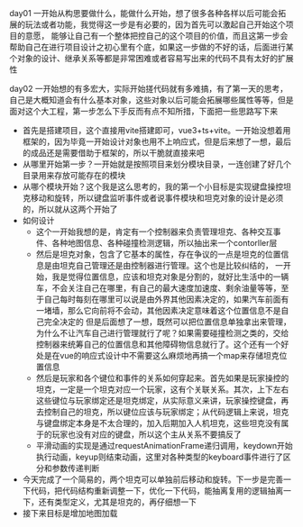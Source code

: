 day01
一开始从构思要做什么，能做什么开始，想了很多各种各样以后可能会拓展的玩法或者功能，我觉得这一步是有必要的，因为首先可以激起自己开始这个项目的意愿，
能够让自己有一个整体把控自己的这个项目的价值，而且这第一步会帮助自己在进行项目设计之初心里有个底，如果这一步做的不好的话，后面进行某个对象的设计、继承关系等都是非常困难或者容易写出来的代码不具有太好的扩展性

day02
一开始想的有多宏大，实际开始搓代码就有多难搞，有了第一天的思考，自己是大概知道会有什么基本对象，这些对象以后可能会拓展哪些属性等等，但是面对这个大工程，第一步怎么下手反而有点不知所措，下面把一些思路写下来
- 首先是搭建项目，这个直接用vite搭建即可，vue3+ts+vite。一开始没想着用框架的，因为毕竟一开始设计对象也用不上响应式，但是后来想了一想，最后的成品还是需要借助于框架的，所以干脆就直接来吧
- 从哪里开始第一步？一开始就是按照项目来划分模块目录，一连创建了好几个目录用来存放可能存在的模块
- 从哪个模块开始？这个我是这么思考的，我的第一个小目标是实现键盘操控坦克移动和旋转，所以键盘监听事件或者说事件模块和坦克对象的设计是必须的，所以就从这两个开始了
- 如何设计
   -  这个一开始我想的是，肯定有一个控制器来负责管理坦克、各种交互事件、各种地图信息、各种碰撞检测逻辑，所以抽出来一个contorller层
   -   然后是坦克对象，包含了它基本的属性，存在争议的一点是坦克的位置信息是由坦克自己管理还是由控制器进行管理。这个也是比较纠结的，
    一开始，我是觉得位置信息，应该和坦克对象是分割的，就好比生活中的一辆车，不会关注自己在哪里，有自己的最大速度加速度、剩余油量等等，至于自己每时每刻在哪里可以说是由外界其他因素决定的，如果汽车前面有一堵墙，那么它向前将不会动，其他因素决定意味着这个位置信息不是自己完全决定的
    但是后面想了一想，既然可以把位置信息单独拿出来管理，为什么不让汽车自己进行管理就行了呢？如果需要碰撞检测之类的，交给控制器来统筹自己的位置信息和其他障碍物信息就行了。这个还有一个好处是在vue的响应式设计中不需要这么麻烦地再搞一个map来存储坦克位置信息
   -  然后是玩家和各个键位和事件的关系如何穿起来。首先如果是玩家操控的坦克，一定是一个坦克对应一个玩家，这有个关联关系。其次，上下左右这些键位与玩家绑定还是坦克绑定，从实际意义来讲，玩家操控键盘，再去控制自己的坦克，所以键位应该与玩家绑定；从代码逻辑上来说，坦克与键盘绑定本身是不太合理的，加入后期加入人机坦克，这些坦克没有属于的玩家也没有对应的键盘，所以这个主从关系不要搞反了
   - 平滑动画的实现是通过requestAnimationFrame递归调用，keydown开始执行动画，keyup则结束动画，这里对各种类型的keyboard事件进行了区分和参数传递判断
- 今天完成了一个简易的，两个坦克可以单独前后移动和旋转。下一步是完善一下代码，把代码结构重新调整一下，优化一下代码，能抽离复用的逻辑抽离一下，还有类型定义，尤其是坦克的，再仔细想一下
- 接下来目标是增加地图加载